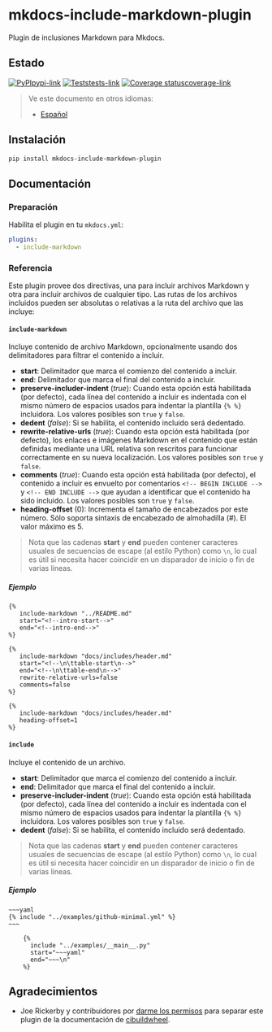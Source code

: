 # mkdocs-include-markdown-plugin

Plugin de inclusiones Markdown para Mkdocs.

## Estado

[![PyPI](https://img.shields.io/pypi/v/mkdocs-include-markdown-plugin?logo=pypi&logoColor=white)][pypi-link][pypi-link] [![Tests](https://img.shields.io/github/workflow/status/mondeja/mkdocs-include-markdown-plugin/CI?logo=github&label=tests)][tests-link][tests-link] [![Coverage status](https://img.shields.io/coveralls/github/mondeja/mkdocs-include-markdown-plugin?logo=coveralls)][coverage-link][coverage-link]

> Ve este documento en otros idiomas:
>
> - [Español][es-readme-link]

## Instalación

```bash
pip install mkdocs-include-markdown-plugin
```

## Documentación

### Preparación

Habilita el plugin en tu `mkdocs.yml`:

```yaml
plugins:
  - include-markdown
```

### Referencia

Este plugin provee dos directivas, una para incluir archivos Markdown y otra para incluir archivos de cualquier tipo. Las rutas de los archivos incluidos pueden ser absolutas o relativas a la ruta del archivo que las incluye:

#### **`include-markdown`**

Incluye contenido de archivo Markdown, opcionalmente usando dos delimitadores para filtrar el contenido a incluir.

- **start**: Delimitador que marca el comienzo del contenido a incluir.
- **end**: Delimitador que marca el final del contenido a incluir.
- **preserve-includer-indent** (*true*): Cuando esta opción está habilitada (por defecto), cada línea del contenido a incluir es indentada con el mismo número de espacios usados para indentar la plantilla `{% %}` incluidora. Los valores posibles son `true` y `false`.
- **dedent** (*false*): Si se habilita, el contenido incluido será dedentado.
- **rewrite-relative-urls** (*true*): Cuando esta opción está habilitada (por defecto), los enlaces e imágenes Markdown en el contenido que están definidas mediante una URL relativa son rescritos para funcionar correctamente en su nueva localización. Los valores posibles son `true` y `false`.
- **comments** (*true*): Cuando esta opción está habilitada (por defecto), el contenido a incluir es envuelto por comentarios `<!-- BEGIN INCLUDE -->` y `<!-- END INCLUDE -->` que ayudan a identificar que el contenido ha sido incluido. Los valores posibles son `true` y `false`.
- **heading-offset** (0): Incrementa el tamaño de encabezados por este número. Sólo soporta sintaxis de encabezado de almohadilla (#). El valor máximo es 5.

> Nota que las cadenas **start** y **end** pueden contener caracteres usuales de secuencias de escape (al estilo Python) como `\n`, lo cual es útil si necesita hacer coincidir en un disparador de inicio o fin de varias líneas.

##### Ejemplo

```jinja
{%
   include-markdown "../README.md"
   start="<!--intro-start-->"
   end="<!--intro-end-->"
%}
```

```jinja
{%
   include-markdown "docs/includes/header.md"
   start="<!--\n\ttable-start\n-->"
   end="<!--\n\ttable-end\n-->"
   rewrite-relative-urls=false
   comments=false
%}
```

```jinja
{%
   include-markdown "docs/includes/header.md"
   heading-offset=1
%}
```

#### **`include`**

Incluye el contenido de un archivo.

- **start**: Delimitador que marca el comienzo del contenido a incluir.
- **end**: Delimitador que marca el final del contenido a incluir.
- **preserve-includer-indent** (*true*): Cuando esta opción está habilitada (por defecto), cada línea del contenido a incluir es indentada con el mismo número de espacios usados para indentar la plantilla `{% %}` incluidora. Los valores posibles son `true` y `false`.
- **dedent** (*false*): Si se habilita, el contenido incluido será dedentado.

> Nota que las cadenas **start** y **end** pueden contener caracteres usuales de secuencias de escape (al estilo Python) como `\n`, lo cual es útil si necesita hacer coincidir en un disparador de inicio o fin de varias líneas.

##### Ejemplo

```jinja
~~~yaml
{% include "../examples/github-minimal.yml" %}
~~~
```

```jinja
    {%
      include "../examples/__main__.py"
      start="~~~yaml"
      end="~~~\n"
    %}
```

## Agradecimientos

- Joe Rickerby y contribuidores por [darme los permisos][cibuildwheel-470] para separar este plugin de la documentación de [cibuildwheel][cibuildwheel-repo-link].

[pypi-link]: https://pypi.org/project/mkdocs-include-markdown-plugin
[pypi-version-badge-link]: https://img.shields.io/pypi/v/mkdocs-include-markdown-plugin?logo=pypi&logoColor=white
[tests-image]: https://img.shields.io/github/workflow/status/mondeja/mkdocs-include-markdown-plugin/CI?logo=github&label=tests
[tests-link]: https://github.com/mondeja/mkdocs-include-markdown-plugin/actions?query=workflow%3ACI
[coverage-image]: https://img.shields.io/coveralls/github/mondeja/mkdocs-include-markdown-plugin?logo=coveralls
[coverage-link]: https://coveralls.io/github/mondeja/mkdocs-include-markdown-plugin
[cibuildwheel-470]: https://github.com/joerick/cibuildwheel/issues/470
[cibuildwheel-repo-link]: https://github.com/joerick/cibuildwheel
[es-readme-link]: https://github.com/mondeja/mkdocs-include-markdown-plugin/blob/master/locale/es/README.md
